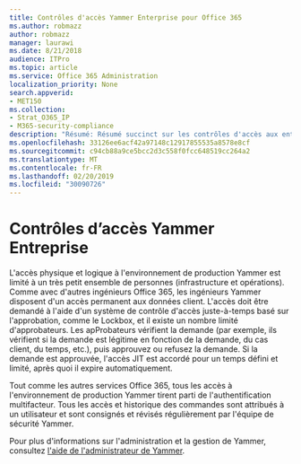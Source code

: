```yaml
---
title: Contrôles d'accès Yammer Enterprise pour Office 365
ms.author: robmazz
author: robmazz
manager: laurawi
ms.date: 8/21/2018
audience: ITPro
ms.topic: article
ms.service: Office 365 Administration
localization_priority: None
search.appverid:
- MET150
ms.collection:
- Strat_O365_IP
- M365-security-compliance
description: "Résumé: Résumé succinct sur les contrôles d'accès aux entreprises Yammer dans l'environnement de production."
ms.openlocfilehash: 33126ee6acf42a97148c12917855535a8578e8cf
ms.sourcegitcommit: c94cb88a9ce5bcc2d3c558f0fcc648519cc264a2
ms.translationtype: MT
ms.contentlocale: fr-FR
ms.lasthandoff: 02/20/2019
ms.locfileid: "30090726"
---
```

# <a name="yammer-enterprise-access-controls"></a>Contrôles d’accès Yammer Entreprise 

L'accès physique et logique à l'environnement de production Yammer est limité à un très petit ensemble de personnes (infrastructure et opérations). Comme avec d'autres ingénieurs Office 365, les ingénieurs Yammer disposent d'un accès permanent aux données client. L'accès doit être demandé à l'aide d'un système de contrôle d'accès juste-à-temps basé sur l'approbation, comme le Lockbox, et il existe un nombre limité d'approbateurs. Les apProbateurs vérifient la demande (par exemple, ils vérifient si la demande est légitime en fonction de la demande, du cas client, du temps, etc.), puis approuvez ou refusez la demande. Si la demande est approuvée, l'accès JIT est accordé pour un temps défini et limité, après quoi il expire automatiquement. 

Tout comme les autres services Office 365, tous les accès à l'environnement de production Yammer tirent parti de l'authentification multifacteur. Tous les accès et historique des commandes sont attribués à un utilisateur et sont consignés et révisés régulièrement par l'équipe de sécurité Yammer.

Pour plus d'informations sur l'administration et la gestion de Yammer, consultez [l'aide de l'administrateur de Yammer](https://support.office.com/article/yammer-–-admin-help-e1464355-1f97-49ac-b2aa-dd320b179dbe?ui=en-US&rs=en-US&ad=US).